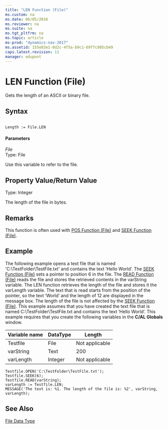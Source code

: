 ```yaml
---
title: "LEN Function (File)"
ms.custom: na
ms.date: 06/05/2016
ms.reviewer: na
ms.suite: na
ms.tgt_pltfrm: na
ms.topic: article
ms-prod: "dynamics-nav-2017"
ms.assetid: 155e83e1-8d2c-4f5a-b9c1-69ffc985cb49
caps.latest.revision: 11
manager: edupont
---
```

# LEN Function (File)
Gets the length of an ASCII or binary file.  
  
## Syntax  
  
```  
  
Length := File.LEN  
```  
  
#### Parameters  
 *File*  
 Type: File  
  
 Use this variable to refer to the file.  
  
## Property Value\/Return Value  
 Type: Integer  
  
 The length of the file in bytes.  
  
## Remarks  
 This function is often used with [POS Function \(File\)](POS-Function--File-.md) and [SEEK Function \(File\)](SEEK-Function--File-.md).  
  
## Example  
 The following example opens a text file that is named 'C:\\TestFolder\\TestFile.txt' and contains the text ‘Hello World’. The [SEEK Function \(File\)](SEEK-Function--File-.md) sets a pointer to position 6 in the file. The [READ Function \(File\)](READ-Function--File-.md) reads the file and stores the retrieved contents in the varString variable. The LEN function retrieves the length of the file and stores it the varLength variable. The text that is read starts from the position of the pointer, so the text ‘World’ and the length of 12 are displayed in the message box. The length of the file is not affected by the [SEEK Function \(File\)](SEEK-Function--File-.md). This example assumes that you have created the text file that is named C:\\TestFolder\\TestFile.txt and contains the text ‘Hello World’. This example requires that you create the following variables in the **C\/AL Globals** window.  
  
|Variable name|DataType|Length|  
|-------------------|--------------|------------|  
|Testfile|File|Not applicable|  
|varString|Text|200|  
|varLength|Integer|Not applicable|  
  
```  
Testfile.OPEN('C:\TestFolder\TestFile.txt');  
Testfile.SEEK(6);  
Testfile.READ(varString);  
varLength := Testfile.LEN;  
MESSAGE('The text is: %1. The length of the file is: %2', varString, varLength);  
```  
  
## See Also  
 [File Data Type](File-Data-Type.md)